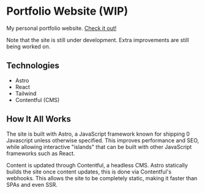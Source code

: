 # Portfolio Website (WIP)

My personal portfolio website. [Check it out!](https://gavinyan.vercel.app)

Note that the site is still under development. Extra improvements are still being worked on.

## Technologies

- Astro
- React
- Tailwind
- Contentful (CMS)

## How It All Works

The site is built with Astro, a JavaScript framework known for shipping 0 Javascript unless otherwise specified. This improves performance and SEO, while allowing interactive "islands" that can be built with other JavaScript frameworks such as React.

Content is updated through Contentful, a headless CMS. Astro statically builds the site once content updates, this is done via Contentful's webhooks. This allows the site to be completely static, making it faster than SPAs and even SSR.
